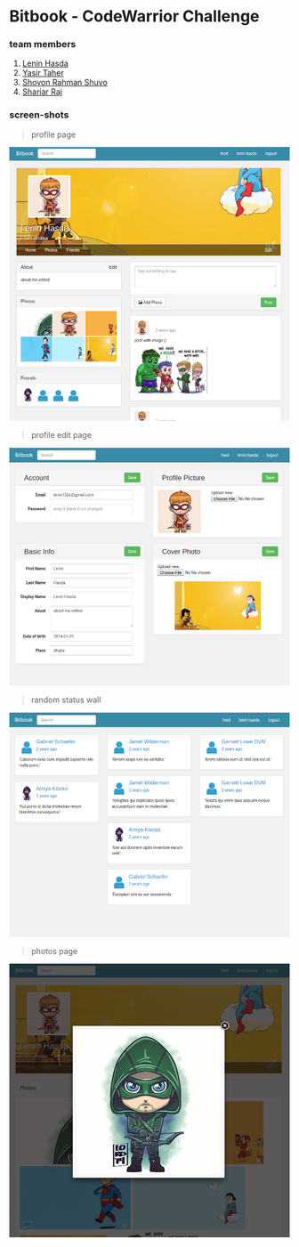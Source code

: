 # Bitbook - CodeWarrior Challenge

### team members
1. [Lenin Hasda](https://github.com/leninhasda)
2. [Yasir Taher](https://github.com/yasirtaher)
3. [Shovon Rahman Shuvo](https://github.com/akandshuvo)
4. [Shariar Raj](https://www.facebook.com/shariar.raj)

### screen-shots
> profile page

![profile-page](screenshots/profile-page.png)

> profile edit page

![profile-edit-page](screenshots/profile-edit-page.png)

> random status wall

![random-status-wall](screenshots/random-status-wall.png)

> photos page

![photos-page](screenshots/photos-page.png)
